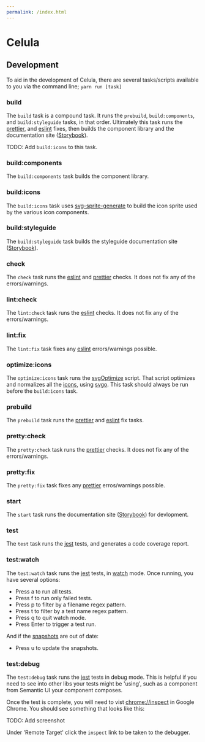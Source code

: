 ```yaml
---
permalink: /index.html
---
```

# Celula

## Development
To aid in the development of Celula, there are several tasks/scripts available to you via the command line; `yarn run [task]`

### build
The `build` task is a compound task. It runs the `prebuild`, `build:components`, and `build:styleguide` tasks, in that order. Ultimately this task runs the [prettier](https://prettier.io/), and [eslint](https://eslint.org/) fixes, then builds the component library and the documentation site ([Storybook](https://storybook.js.org/)).

TODO: Add `build:icons` to this task.

### build:components
The `build:components` task builds the component library.

### build:icons
The `build:icons` task uses [svg-sprite-generate](https://www.npmjs.com/package/svg-sprite-generator) to build the icon sprite used by the various icon components.

### build:styleguide
The `build:styleguide` task builds the styleguide documentation site ([Storybook](https://storybook.js.org/)).

### check
The `check` task runs the [eslint](https://eslint.org/) and [prettier](https://prettier.io/) checks. It does not fix any of the errors/warnings.

### lint:check
The `lint:check` task runs the [eslint](https://eslint.org/) checks. It does not fix any of the errors/warnings.

### lint:fix
The `lint:fix` task fixes any [eslint](https://eslint.org/) errors/warnings possible.

### optimize:icons
The `optimize:icons` task runs the [svgOptimize](https://github.com/STEMPremier/celula/blob/master/src/utils/svgOptimize.js) script. That script optimizes and normalizes all the [icons](https://github.com/STEMPremier/celula/tree/master/src/components/icon/icons), using [svgo](https://github.com/svg/svgo). This task should always be run before the `build:icons` task.

### prebuild
The `prebuild` task runs the [prettier](https://prettier.io/) and [eslint](https://eslint.org/) fix tasks.

### pretty:check
The `pretty:check` task runs the [prettier](https://prettier.io/) checks.  It does not fix any of the errors/warnings.

### pretty:fix
The `pretty:fix` task fixes any [prettier](https://prettier.io/) erros/warnings possible.

### start
The `start` task runs the documentation site ([Storybook](https://storybook.js.org/)) for devlopment.

### test
The `test` task runs the [jest](https://jestjs.io/docs/en/getting-started) tests, and generates a code coverage report.

### test:watch
The `test:watch` task runs the [jest](https://jestjs.io/docs/en/getting-started) tests, in [watch](https://jestjs.io/docs/en/cli#--watch) mode. Once running, you have several options:

- Press a to run all tests.
- Press f to run only failed tests.
- Press p to filter by a filename regex pattern.
- Press t to filter by a test name regex pattern.
- Press q to quit watch mode.
- Press Enter to trigger a test run.

And if the [snapshots](https://jestjs.io/docs/en/snapshot-testing) are out of date:

- Press u to update the snapshots.

### test:debug
The `test:debug` task runs the [jest](https://jestjs.io/docs/en/getting-started)  tests in debug mode. This is helpful if you need to see into other libs your tests might be 'using', such as a component from Semantic UI your component composes.

Once the test is complete, you will need to vist [chrome://inspect](chrome://inspect) in Google Chrome. You should see something that looks like this:

TODO: Add screenshot

Under 'Remote Target' click the `inspect` link to be taken to the debugger.
